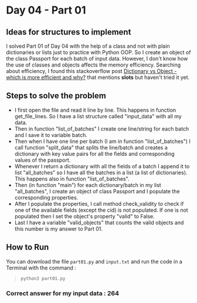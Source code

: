 # Day 04 - Part 01

## Ideas for structures to implement
I solved Part 01 of Day 04 with the help of a class and not with plain dictionaries or lists just to practice with Python OOP. So I create an object of the class Passport for each batch of input data. 
However, I don't know how the use of classes and objects affects the memory efficiency. Searching about efficiency, I found this stackoverflow post [Dictionary vs Object - which is more efficient and why?](https://stackoverflow.com/questions/1336791/dictionary-vs-object-which-is-more-efficient-and-why) that mentions __slots__ but haven't tried it yet.

## Steps to solve the problem
- I first open the file and read it line by line. This happens in function get_file_lines. So I have a list structure called "input_data" with all my data.
- Then in function "list_of_batches" I create one line/string for each batch and I save it to variable batch.
- Then when I have one line per batch (I am in function "list_of_batches") I call function "split_data" that splits the line/batch and creates a dictionary with key value pairs for all the fields and corresponding values of the passport.
- Whenever I return a dictionary with all the fields of a batch I append it to list "all_batches" so I have all the batches in a list (a list of dictionaries). This happens also in function "list_of_batches".
- Then (in function "main") for each dictionary/batch in my list "all_batches", I create an object of class Passport and I populate the corresponding properties.
- After I populate the properties, I call method check_validity to check if one of the available fields (except the cid) is not populated. If one is not populated then I set the object's property "valid" to False.
- Last I have a variable "valid_objects" that counts the valid objects and this number is my answer to Part 01.


## How to Run 
You can download the file ```part01.py``` and ```input.txt``` and run the code in a Terminal with the command :

> ```python3 part01.py```


### Correct answer for my input data : 264